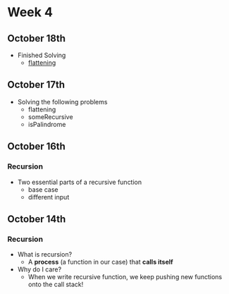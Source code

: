 # Week 4

## October 18th

* Finished Solving
  * [flattening](../../algorithms/recursion/flattening.md)

## October 17th

* Solving the following problems
  * flattening
  * someRecursive
  * isPalindrome

## October 16th

### Recursion

* Two essential parts of a recursive function
  * base case
  * different input



## October 14th

### Recursion

* What is recursion?
  * A **process** \(a function in our case\) that **calls itself**
* Why do I care?
  * When we write recursive function, we keep pushing new functions onto the call stack!



